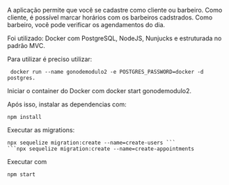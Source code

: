 A aplicação permite que você se cadastre como cliente ou barbeiro. Como cliente, é possível marcar horários com os barbeiros cadstrados. Como barbeiro, você pode verificar os agendamentos do dia.

Foi utilizado: Docker com PostgreSQL, NodeJS, Nunjucks e estruturada no padrão MVC. 

Para utilizar é preciso utilizar: 
```
 docker run --name gonodemodulo2 -e POSTGRES_PASSWORD=docker -d postgres.
 ```
 Iniciar o container do Docker com docker start gonodemodulo2.

Após isso, instalar as dependencias com:
```
npm install
```


Executar as migrations: 
```
npx sequelize migration:create --name=create-users ```
```npx sequelize migration:create --name=create-appointments
 ```

Executar com 

```
npm start
```



